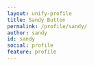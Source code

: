 ```yaml
---
layout: unify-profile
title: Sandy Button
permalink: /profile/sandy/
author: sandy
id: sandy
social: profile
feature: profile
---
```

